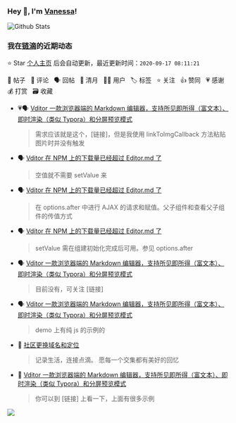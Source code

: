 ### Hey 👋, I'm [Vanessa](http://vanessa.b3log.org/)!

![Github Stats](https://github-readme-stats.vercel.app/api?username=Vanessa219&show_icons=true)

<!--events start -->

### 我在[链滴](https://ld246.com)的近期动态

⭐️ Star [个人主页](https://github.com/Vanessa219/Vanessa219) 后会自动更新，最近更新时间：`2020-09-17 08:11:21`

📝 帖子 &nbsp; 💬 评论 &nbsp; 🗣 回帖 &nbsp; 🌙 清月 &nbsp; 👨‍💻 用户 &nbsp; 🏷️ 标签 &nbsp; ⭐️ 关注 &nbsp; 👍 赞同 &nbsp; 💗 感谢 &nbsp; 💰 打赏 &nbsp; 🗃 收藏

* 💗🗣 [Vditor 一款浏览器端的 Markdown 编辑器，支持所见即所得（富文本）、即时渲染（类似 Typora）和分屏预览模式](https://ld246.com/article/1549638745630/comment/1600241722872#comments)

  > 需求应该就是这个，[链接]，但是我使用 linkToImgCallback 方法粘贴图片时并没有触发
* 🗣 [Vditor 在 NPM 上的下载量已经超过 Editor.md 了](https://ld246.com/article/1587009097498/comment/1600258589135#comments)

  > 空值就不需要 setValue 来
* 🗣 [Vditor 在 NPM 上的下载量已经超过 Editor.md 了](https://ld246.com/article/1587009097498/comment/1600223206836#comments)

  > 在 options.after 中进行 AJAX 的请求和赋值。父子组件和查看父子组件的传值方式
* 🗣 [Vditor 在 NPM 上的下载量已经超过 Editor.md 了](https://ld246.com/article/1587009097498/comment/1600183888735#comments)

  > setValue 需在组建初始化完成后可用。参见 options.after
* 🗣 [Vditor 一款浏览器端的 Markdown 编辑器，支持所见即所得（富文本）、即时渲染（类似 Typora）和分屏预览模式](https://ld246.com/article/1549638745630/comment/1599913035736#comments)

  > 目前没有，可关注 [链接]
* 🗣 [Vditor 一款浏览器端的 Markdown 编辑器，支持所见即所得（富文本）、即时渲染（类似 Typora）和分屏预览模式](https://ld246.com/article/1549638745630/comment/1599717835824#comments)

  > demo 上有纯 js 的示例的
* 💬 [社区更换域名和定位](https://ld246.com/article/1599662780208/comment/1599665045339#comments)

  > 记录生活，连接点滴。 愿每一个交集都有美好的回忆
* 💬 [Vditor 一款浏览器端的 Markdown 编辑器，支持所见即所得（富文本）、即时渲染（类似 Typora）和分屏预览模式](https://ld246.com/article/1549638745630/comment/1599467749636#comments)

  > 你可以到 [链接] 上看一下，上面有很多示例


<!--events end -->

<a title="Hits" target="_blank" href="https://github.com/Vanessa219/Vanessa219"><img src="https://hits.b3log.org/Vanessa219/Vanessa219.svg"></a>
